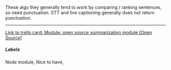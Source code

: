 These algo they generally tend to work by comparing / ranking sentences, so need punctuation. 
STT and live captioning generally does not return punctuation. 

---

[Link to trello card: Module: open source summarization module [Open Source]](https://trello.com/c/c1KlGshJ)

##### Labels

Node module, Nice to have, 